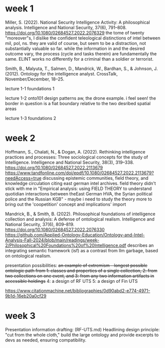 # week 1
Miller, S. (2022). National Security Intelligence Activity: A philosophical analysis. Intelligence and National Security, 37(6), 791–808. https://doi.org/10.1080/02684527.2022.2076329 
the tome of twenty "moreover"s, I dislike the confident teleological distinctions of intel between mil, pol, ns. they are valid of course, but seem to be a distraction, not substantially valuable so far. while the information in and the desired outcome vary, the process (cycle and tasks therein) are fundamentally the same. ELINT works no differently for a criminal than a soldier or terrorist.

Smith, B., Malyuta, T., Salmen, D., Mandrick, W., Bardhan, S., & Johnson, J. (2012). Ontology for the intelligence analyst. CrossTalk, November/December, 18–25. 

lecture 1-1 foundations 1

lecture 1-2 onto101 design patterns
aw, the drone example. i feel seen! the border in question is a fiat boundary relative to the two desribed spatial areas

lecture 1-3 foundations 2

# week 2

Hoffmann, S., Chalati, N., & Dogan, A. (2022). Rethinking intelligence practices and processes: Three sociological concepts for the study of Intelligence. Intelligence and National Security, 38(3), 319–338. https://doi.org/10.1080/02684527.2022.2113679 
https://www.tandfonline.com/doi/epdf/10.1080/02684527.2022.2113679?needAccess=true
discussing epistemic communities, field theory, and knowledge circulation citing east german intel archives. field theory didn't stick with me in "Empirical analysis: using FIELD THEORY to understand quotidian interactions between theEast German HVA, the Syrian political police and the Russian KGB" - maybe i need to study the theory more to bring out the 'coopetition' concept and implications' import

Mandrick, B., & Smith, B. (2022). Philosophical foundations of intelligence collection and analysis: A defense of ontological realism. Intelligence and National Security, 37(6), 809–819. https://doi.org/10.1080/02684527.2022.2076330 
https://github.com/Applied-Ontology-Education/Ontology-and-Intel-Analysis-Fall-2024/blob/main/readings/week-2/Philosophical%20Foundations%20of%20Intelligence.pdf
describes an integrating semantic framework (isf) as a contrast from llm garbage, based on ontological realism.

presentation possibilities: 
~~an example of extremism - longest possible ontologic path from 
1: classes and properties of a single collection,
2: from two collections on one event, and
3: from any two information artifacts in accessible holdings~~
4: a design of RF UTS
5: a design of Fin UTS

https://www.citationmachine.net/bibliographies/0d90abd2-e774-4971-9b1d-16eb20a0cf29

# week 3

Presentation information drafting: (RF-UTS.md)
Headlining design principle: "cut from the whole cloth," build the large ontology and provide excerpts to devs as needed, ensuring compatibility.

